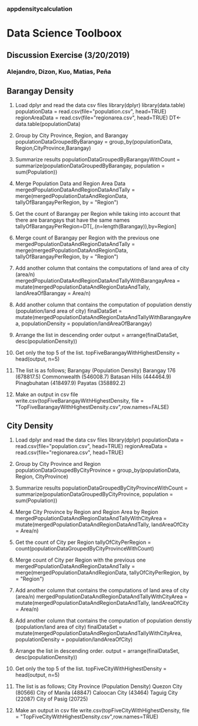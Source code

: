 ### appdensitycalculation

# Data Science Toolboox
## Discussion Exercise (3/20/2019)
### Alejandro, Dizon, Kuo, Matias, Peña


## Barangay Density
1. Load dplyr and read the data csv files
library(dplyr)
library(data.table)
populationData = read.csv(file="population.csv", head=TRUE)
regionAreaData = read.csv(file="regionarea.csv", head=TRUE)
DT<-data.table(populationData)

2. Group by City Province, Region, and Barangay
populationDataGroupedByBarangay = group_by(populationData, Region,CityProvince,Barangay)

3. Summarize results
populationDataGroupedByBarangayWithCount = summarize(populationDataGroupedByBarangay, population = sum(Population))

4. Merge Population Data and Region Area Data
mergedPopulationDataAndRegionDataAndTally = merge(mergedPopulationDataAndRegionData, tallyOfBarangayPerRegion, by = "Region")

5. Get the count of Barangay per Region while taking into account that there are barangays that have the same names
tallyOfBarangayPerRegion=DT[,.(n=length(Barangay)),by=Region]

6. Merge count of Barangay per Region with the previous one     
mergedPopulationDataAndRegionDataAndTally = merge(mergedPopulationDataAndRegionData, tallyOfBarangayPerRegion, by = "Region")       

7. Add another column that contains the computations of land area of city (area/n)
mergedPopulationDataAndRegionDataAndTallyWithBarangayArea = mutate(mergedPopulationDataAndRegionDataAndTally, landAreaOfBarangay = Area/n)

8. Add another column that contains the computation of population denstiy (population/land area of city)
finalDataSet = mutate(mergedPopulationDataAndRegionDataAndTallyWithBarangayArea, populationDensity = population/landAreaOfBarangay)

9. Arrange the list in descending order
output = arrange(finalDataSet, desc(populationDensity))

10. Get only the top 5 of the list.
topFiveBarangayWithHighestDensity = head(output, n=5)

11. The list is as follows;
      Barangay                       (Population Density)
      Barangay 176                   (678817.5)
      Commonwealth                   (546008.7)
      Batasan Hills                  (444464.9)
      Pinagbuhatan                   (418497.9)
      Payatas                        (358892.2)

12. Make an output in csv file
write.csv(topFiveBarangayWithHighestDensity, file = "TopFiveBarangayWithHighestDensity.csv",row.names=FALSE)


## City Density 
1. Load dplyr and read the data csv files
library(dplyr)
populationData = read.csv(file="population.csv", head=TRUE)
regionAreaData = read.csv(file="regionarea.csv", head=TRUE)

2. Group by City Province and Region
populationDataGroupedByCityProvince = group_by(populationData, Region, CityProvince)

3. Summarize results
populationDataGroupedByCityProvinceWithCount = summarize(populationDataGroupedByCityProvince, population = sum(Population))

4. Merge City Province by Region and Region Area by Region
mergedPopulationDataAndRegionDataAndTallyWithCityArea = mutate(mergedPopulationDataAndRegionDataAndTally, landAreaOfCity = Area/n)

5. Get the count of City per Region
tallyOfCityPerRegion = count(populationDataGroupedByCityProvinceWithCount)

6. Merge count of City per Region with the previous one
mergedPopulationDataAndRegionDataAndTally = merge(mergedPopulationDataAndRegionData, tallyOfCityPerRegion, by = "Region")       

7. Add another column that contains the computations of land area of city (area/n)
mergedPopulationDataAndRegionDataAndTallyWithCityArea = mutate(mergedPopulationDataAndRegionDataAndTally, landAreaOfCity = Area/n)

8. Add another column that contains the computation of population denstiy (population/land area of city)
finalDataSet = mutate(mergedPopulationDataAndRegionDataAndTallyWithCityArea, populationDensity = population/landAreaOfCity)

9. Arrange the list in descending order.
output = arrange(finalDataSet, desc(populationDensity))

10. Get only the top 5 of the list. 
topFiveCityWithHighestDensity = head(output, n=5)

11. The list is as follows;
      City Province                  (Population Density)
      Quezon City                    (80566)
      City of Manila                 (48847)
      Caloocan City                  (43464)
      Taguig City                    (22087)
      City of Pasig                  (20725)
      
12. Make an output in csv file
write.csv(topFiveCityWithHighestDensity, file = "TopFiveCityWithHighestDensity.csv",row.names=TRUE)

